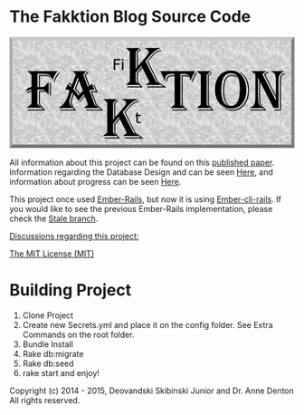 # The Fakktion Blog Source Code

![](/FakktionLogo.png)

All information about this project can be found on this [published paper](http://www.micsymposium.org/mics2015/ProceedingsMICS_2015/Skibinski_3C1_31.pdf). Information regarding the Database Design and can be seen [Here](erd.pdf), and information about progress can be seen [Here](Documents/TODO.txt).

This project once used [Ember-Rails](https://github.com/emberjs/ember-rails), but now it is using [Ember-cli-rails](https://github.com/rwz/ember-cli-rails). If you would like to see the previous Ember-Rails implementation, please check the [Stale branch](https://github.com/Deovandski/Fakktion/tree/Ember-Rails).

[Discussions regarding this project:](Documents/discussions.md)

[The MIT License (MIT)](Documents/LICENSE.md)

# Building Project
1. Clone Project
2. Create new Secrets.yml and place it on the config folder. See Extra Commands on the root folder.
3. Bundle Install
4. Rake db:migrate
5. Rake db:seed
6. rake start and enjoy!

Copyright (c) 2014 - 2015, Deovandski Skibinski Junior and Dr. Anne Denton
All rights reserved.
